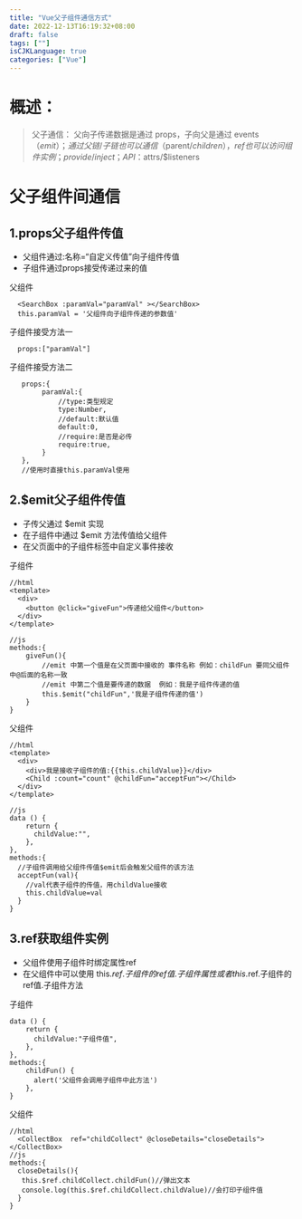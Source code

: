 ```yaml
---
title: "Vue父子组件通信方式"
date: 2022-12-13T16:19:32+08:00
draft: false
tags: [""]
isCJKLanguage: true
categories: ["Vue"]
---
```

# 概述：

>父子通信：
>父向子传递数据是通过 props，子向父是通过 events（$emit）；通过父链/子链也可以通信（$parent/$children），ref 也可以访问组件实例；provide/inject ； API：$attrs/$listeners


# 父子组件间通信
## 1.props父子组件传值
* 父组件通过:名称=“自定义传值”向子组件传值
* 子组件通过props接受传递过来的值

父组件
```shell script
  <SearchBox :paramVal="paramVal" ></SearchBox>
  this.paramVal = '父组件向子组件传递的参数值'
```
子组件接受方法一
```shell script
  props:["paramVal"]
```
子组件接受方法二
```shell script
   props:{
        paramVal:{
        	//type:类型规定
            type:Number,
            //default:默认值
            default:0,
            //require:是否是必传
            require:true,
        }
   },
   //使用时直接this.paramVal使用
```


## 2.$emit父子组件传值
* 子传父通过 $emit 实现
* 在子组件中通过 $emit 方法传值给父组件
* 在父页面中的子组件标签中自定义事件接收

子组件
```shell script
//html
<template>
  <div>
    <button @click="giveFun">传递给父组件</button>
  </div>
</template>

//js
methods:{
    giveFun(){
        //emit 中第一个值是在父页面中接收的 事件名称 例如：childFun 要同父组件中@后面的名称一致
        //emit 中第二个值是要传递的数据  例如：我是子组件传递的值
        this.$emit("childFun",'我是子组件传递的值')
    }
}
```

父组件
```shell script
//html
<template>
  <div>
    <div>我是接收子组件的值:{{this.childValue}}</div>
    <Child :count="count" @childFun="acceptFun"></Child>
  </div>
</template>

//js
data () {
    return {
      childValue:"",
    },
},
methods:{
  //子组件调用给父组件传值$emit后会触发父组件的该方法
  acceptFun(val){
    //val代表子组件的传值，用childValue接收
    this.childValue=val
  }
}
```


## 3.ref获取组件实例
* 父组件使用子组件时绑定属性ref
* 在父组件中可以使用 this.$ref.子组件的ref值.子组件属性或者this.$ref.子组件的ref值.子组件方法

子组件
```shell script
data () {
    return {
      childValue:"子组件值",
    },
},
methods:{
    childFun() {
      alert('父组件会调用子组件中此方法')
    },
}
```
父组件
```shell script
//html
  <CollectBox  ref="childCollect" @closeDetails="closeDetails"></CollectBox>
//js
methods:{
  closeDetails(){
   this.$ref.childCollect.childFun()//弹出文本
   console.log(this.$ref.childCollect.childValue)//会打印子组件值
  }
}
```
